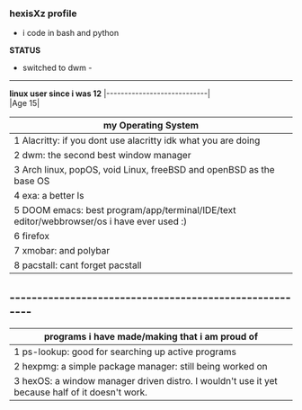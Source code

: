### hexisXz profile

- i code in bash and python 


**STATUS**

- switched to dwm -
----------------------------

**linux user since i was 12**
|----------------------------|                                                 
|Age 15|      
       

|my Operating System|
|-----------------|   
|1 Alacritty: if you dont use alacritty idk what you are doing|
|2 dwm: the second best window manager|
|3 Arch linux, popOS, void Linux, freeBSD and openBSD as the base OS|
|4 exa: a better ls|
|5 DOOM emacs: best program/app/terminal/IDE/text editor/webbrowser/os i have ever used :)|
|6 firefox|
|7 xmobar: and polybar|
|8 pacstall: cant forget pacstall|

## -------------------------------------------------------




|programs i have made/making that i am proud of|
|----------------------------------------------|
|1 ps-lookup: good for searching up active programs|
|2 hexpmg: a simple package manager: still being worked on|
|3 hexOS: a window manager driven distro. I wouldn't use it yet because half of it doesn't work.|

